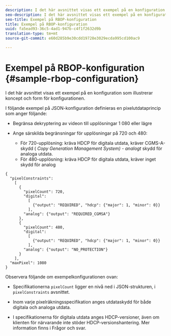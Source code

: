 ```yaml
---
description: I det här avsnittet visas ett exempel på en konfiguration som illustrerar koncept och form för konfigurationen.
seo-description: I det här avsnittet visas ett exempel på en konfiguration som illustrerar koncept och form för konfigurationen.
seo-title: Exempel på RBOP-konfiguration
title: Exempel på RBOP-konfiguration
uuid: fa5ead93-36c5-4ad1-947b-c4f1f2632d9b
translation-type: tm+mt
source-git-commit: e60d285b9e30cdd19728e3029ecda995cd100ac9

---
```



# Exempel på RBOP-konfiguration {#sample-rbop-configuration}

I det här avsnittet visas ett exempel på en konfiguration som illustrerar koncept och form för konfigurationen.

I följande exempel på JSON-konfiguration definieras en pixelutdataprincip som anger följande:

* Begränsa dekryptering av videon till upplösningar 1 080 eller lägre
* Ange särskilda begränsningar för upplösningar på 720 och 480:

   * För 720-upplösning: kräva HDCP för digitala utdata, kräver CGMS-A-skydd ( *Copy Generation Management System) - analogt* skydd för analoga utdata.
   * För 480-upplösning: kräva HDCP för digitala utdata, kräver inget skydd för analog

```
{ 
  "pixelConstraints":  
    [ 
      { 
        "pixelCount": 720, 
        "digital": 
          [ 
            {"output": "REQUIRED", "hdcp": {"major": 1, "minor": 0}} 
          ], 
        "analog": {"output": "REQUIRED_CGMSA"} 
      }, 
      { 
        "pixelCount": 480, 
        "digital":  
          [ 
            {"output": "REQUIRED", "hdcp": {"major": 1, "minor": 0}} 
          ], 
        "analog": {"output": "NO_PROTECTION"} 
      } 
    ], 
  "maxPixel": 1080 
}
```

Observera följande om exempelkonfigurationen ovan:

* Specifikationerna `pixelCount` ligger en nivå ned i JSON-strukturen, i `pixelConstraints` avsnittet.

* Inom varje pixelräkningsspecifikation anges utdataskydd för både digitala och analoga utdata.
* I specifikationerna för digitala utdata anges HDCP-versioner, även om klienten för närvarande inte stöder HDCP-versionshantering. Mer information finns i Frågor och svar.


